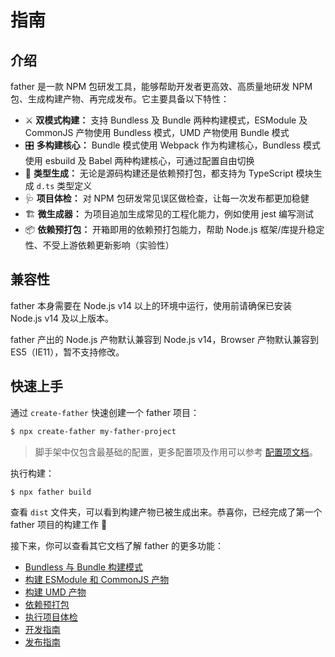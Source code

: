 # 指南

## 介绍

father 是一款 NPM 包研发工具，能够帮助开发者更高效、高质量地研发 NPM 包、生成构建产物、再完成发布。它主要具备以下特性：

- ⚔️ **双模式构建：** 支持 Bundless 及 Bundle 两种构建模式，ESModule 及 CommonJS 产物使用 Bundless 模式，UMD 产物使用 Bundle 模式
- 🎛 **多构建核心：** Bundle 模式使用 Webpack 作为构建核心，Bundless 模式使用 esbuild 及 Babel 两种构建核心，可通过配置自由切换
- 🔖 **类型生成：** 无论是源码构建还是依赖预打包，都支持为 TypeScript 模块生成 `d.ts` 类型定义
- 🩺 **项目体检：** 对 NPM 包研发常见误区做检查，让每一次发布都更加稳健
- 🏗 **微生成器：** 为项目追加生成常见的工程化能力，例如使用 jest 编写测试
- 📦 **依赖预打包：** 开箱即用的依赖预打包能力，帮助 Node.js 框架/库提升稳定性、不受上游依赖更新影响（实验性）

## 兼容性

father 本身需要在 Node.js v14 以上的环境中运行，使用前请确保已安装 Node.js v14 及以上版本。

father 产出的 Node.js 产物默认兼容到 Node.js v14，Browser 产物默认兼容到 ES5（IE11），暂不支持修改。

## 快速上手

通过 `create-father` 快速创建一个 father 项目：

```bash
$ npx create-father my-father-project
```

> 脚手架中仅包含最基础的配置，更多配置项及作用可以参考 [配置项文档](./config.md)。

执行构建：

```bash
$ npx father build
```

查看 `dist` 文件夹，可以看到构建产物已被生成出来。恭喜你，已经完成了第一个 father 项目的构建工作 🎉

接下来，你可以查看其它文档了解 father 的更多功能：

- [Bundless 与 Bundle 构建模式](./build-mode.md)
- [构建 ESModule 和 CommonJS 产物](./esm-cjs.md)
- [构建 UMD 产物](./umd.md)
- [依赖预打包](./pre-bundle.md)
- [执行项目体检](./doctor.md)
- [开发指南](./dev.md)
- [发布指南](./release.md)
